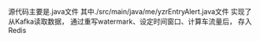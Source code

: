 源代码主要是.java文件
其中./src/main/java/me/yzrEntryAlert.java文件
实现了从Kafka读取数据，
通过重写watermark、设定时间窗口、计算车流量后，
存入Redis

